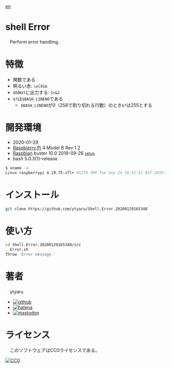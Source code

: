 [en](./README.md)

# shell Error

　Perform error handling.

# 特徴

* 関数である
* 明るい赤: `\e[91m`
* stderrに出力する: `1>&2`
* `$?`は`$BASH_LINENO`である
    * `$BASH_LINENO`が0（256で割り切れる行数）のとき`$?`は255とする

# 開発環境

* <time datetime="2020-01-29T16:53:45+0900">2020-01-29</time>
* [Raspbierry Pi](https://ja.wikipedia.org/wiki/Raspberry_Pi) 4 Model B Rev 1.2
* [Raspbian](https://ja.wikipedia.org/wiki/Raspbian) buster 10.0 2019-09-26 <small>[setup](http://ytyaru.hatenablog.com/entry/2019/12/25/222222)</small>
* bash 5.0.3(1)-release

```sh
$ uname -a
Linux raspberrypi 4.19.75-v7l+ #1270 SMP Tue Sep 24 18:51:41 BST 2019 armv7l GNU/Linux
```

# インストール

```sh
git clone https://github.com/ytyaru/Shell.Error.20200129165348
```

# 使い方

```sh
cd Shell.Error.20200129165348/src
. Error.sh
Throw 'Error message.'
```

# 著者

　ytyaru

* [![github](http://www.google.com/s2/favicons?domain=github.com)](https://github.com/ytyaru "github")
* [![hatena](http://www.google.com/s2/favicons?domain=www.hatena.ne.jp)](http://ytyaru.hatenablog.com/ytyaru "hatena")
* [![mastodon](http://www.google.com/s2/favicons?domain=mstdn.jp)](https://mstdn.jp/web/accounts/233143 "mastdon")

# ライセンス

　このソフトウェアはCC0ライセンスである。

[![CC0](http://i.creativecommons.org/p/zero/1.0/88x31.png "CC0")](http://creativecommons.org/publicdomain/zero/1.0/deed.ja)

